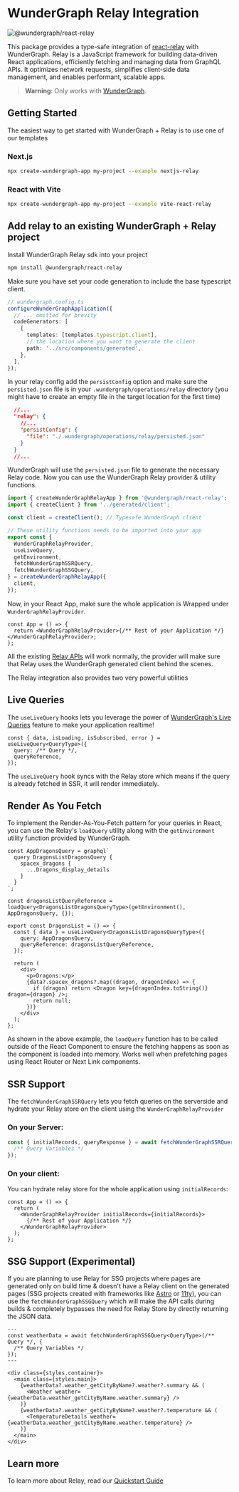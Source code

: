 # WunderGraph Relay Integration

![@wundergraph/react-relay](https://img.shields.io/npm/v/@wundergraph/react-relay.svg)

This package provides a type-safe integration of [react-relay](https://relay.dev/) with WunderGraph.
Relay is a JavaScript framework for building data-driven React applications, efficiently fetching and managing data from GraphQL APIs. It optimizes network requests, simplifies client-side data management, and enables performant, scalable apps.

> **Warning**: Only works with [WunderGraph](https://wundergraph.com).

## Getting Started

The easiest way to get started with WunderGraph + Relay is to use one of our templates

### Next.js

```sh
npx create-wundergraph-app my-project --example nextjs-relay
```

### React with Vite

```sh
npx create-wundergraph-app my-project --example vite-react-relay
```

## Add relay to an existing WunderGraph + Relay project

Install WunderGraph Relay sdk into your project

```sh
npm install @wundergraph/react-relay
```

Make sure you have set your code generation to include the base typescript client.

```typescript
// wundergraph.config.ts
configureWunderGraphApplication({
  // ... omitted for brevity
  codeGenerators: [
    {
      templates: [templates.typescript.client],
      // the location where you want to generate the client
      path: '../src/components/generated',
    },
  ],
});
```

In your relay config add the `persistConfig` option and make sure the `persisted.json` file is in your `.wundergraph/operations/relay` directory (you might have to create an empty file in the target location for the first time)

```json
  //...
  "relay": {
    //...
    "persistConfig": {
      "file": "./.wundergraph/operations/relay/persisted.json"
    }
  }
  //...
```

WunderGraph will use the `persisted.json` file to generate the necessary Relay code. Now you can use the WunderGraph Relay provider & utility functions.

```ts
import { createWunderGraphRelayApp } from '@wundergraph/react-relay';
import { createClient } from '../generated/client';

const client = createClient(); // Typesafe WunderGraph client

// These utility functions needs to be imported into your app
export const {
  WunderGraphRelayProvider,
  useLiveQuery,
  getEnvironment,
  fetchWunderGraphSSRQuery,
  fetchWunderGraphSSGQuery,
} = createWunderGraphRelayApp({
  client,
});
```

Now, in your React App, make sure the whole application is Wrapped under `WunderGraphRelayProvider`.

```tsx
const App = () => {
  return <WunderGraphRelayProvider>{/** Rest of your Application */}</WunderGraphRelayProvider>;
};
```

All the existing [Relay APIs](https://relay.dev/docs/) will work normally, the provider will make sure that Relay uses the WunderGraph generated client behind the scenes.

The Relay integration also provides two very powerful utilities

## Live Queries

The `useLiveQuery` hooks lets you leverage the power of [WunderGraph's Live Queries](https://docs.wundergraph.com/docs/features/live-queries) feature to make your application realtime!

```tsx
const { data, isLoading, isSubscribed, error } = useLiveQuery<QueryType>({
  query: /** Query */,
  queryReference,
});
```

The `useLiveQuery` hook syncs with the Relay store which means if the query is already fetched in SSR, it will render immediately.

## Render As You Fetch

To implement the Render-As-You-Fetch pattern for your queries in React, you can use the Relay's `loadQuery` utility along with the `getEnvironment` utility function provided by WunderGraph.

```tsx
const AppDragonsQuery = graphql`
  query DragonsListDragonsQuery {
    spacex_dragons {
      ...Dragons_display_details
    }
  }
`;

const dragonsListQueryReference = loadQuery<DragonsListDragonsQueryType>(getEnvironment(), AppDragonsQuery, {});

export const DragonsList = () => {
  const { data } = useLiveQuery<DragonsListDragonsQueryType>({
    query: AppDragonsQuery,
    queryReference: dragonsListQueryReference,
  });

  return (
    <div>
      <p>Dragons:</p>
      {data?.spacex_dragons?.map((dragon, dragonIndex) => {
        if (dragon) return <Dragon key={dragonIndex.toString()} dragon={dragon} />;
        return null;
      })}
    </div>
  );
};
```

As shown in the above example, the `loadQuery` function has to be called outside of the React Component to ensure the fetching happens as soon as the component is loaded into memory. Works well when prefetching pages using React Router or Next Link components.

## SSR Support

The `fetchWunderGraphSSRQuery` lets you fetch queries on the serverside and hydrate your Relay store on the client using the `WunderGraphRelayProvider`

### On your Server:

```ts
const { initialRecords, queryResponse } = await fetchWunderGraphSSRQuery<QueryType>(/** Query */, {
  /** Query Variables */
});
```

### On your client:

You can hydrate relay store for the whole application using `initialRecords`:

```tsx
const App = () => {
  return (
    <WunderGraphRelayProvider initialRecords={initialRecords}>
      {/** Rest of your Application */}
    </WunderGraphRelayProvider>
  );
};
```

## SSG Support (Experimental)

If you are planning to use Relay for SSG projects where pages are generated only on build time & doesn't have a Relay client on the generated pages (SSG projects created with frameworks like [Astro](https://astro.build/) or [11ty](https://www.11ty.dev/)), you can use the `fetchWunderGraphSSGQuery` which will make the API calls during builds & completely bypasses the need for Relay Store by directly returning the JSON data.

```astro
---
const weatherData = await fetchWunderGraphSSGQuery<QueryType>(/** Query */, {
  /** Query Variables */
});
---

<div class={styles.container}>
  <main class={styles.main}>
    {weatherData?.weather_getCityByName?.weather?.summary && (
      <Weather weather={weatherData.weather_getCityByName.weather.summary} />
    )}
    {weatherData?.weather_getCityByName?.weather?.temperature && (
      <TemperatureDetails weather={weatherData.weather_getCityByName.weather.temperature} />
    )}
  </main>
</div>
```

## Learn more

To learn more about Relay, read our [Quickstart Guide](https://docs.wundergraph.com/docs/getting-started/relay-quickstart)
